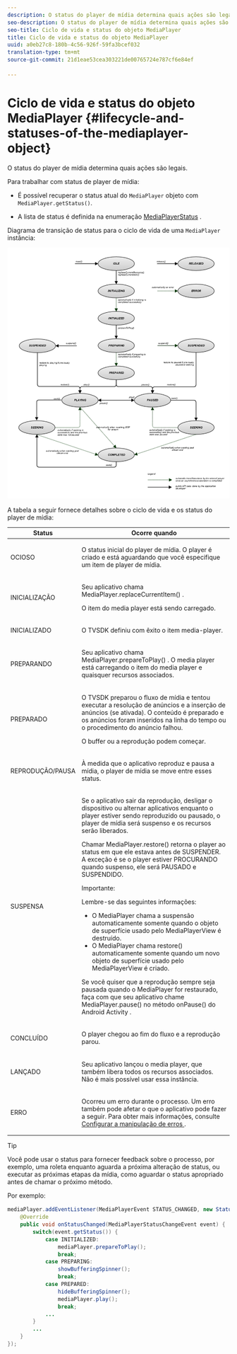 ```yaml
---
description: O status do player de mídia determina quais ações são legais.
seo-description: O status do player de mídia determina quais ações são legais.
seo-title: Ciclo de vida e status do objeto MediaPlayer
title: Ciclo de vida e status do objeto MediaPlayer
uuid: a0eb27c8-180b-4c56-926f-59fa3bcef032
translation-type: tm+mt
source-git-commit: 21d1eae53cea303221de00765724e787cf6e84ef

---
```



# Ciclo de vida e status do objeto MediaPlayer {#lifecycle-and-statuses-of-the-mediaplayer-object}

O status do player de mídia determina quais ações são legais.

Para trabalhar com status de player de mídia:

* É possível recuperar o status atual do `MediaPlayer` objeto com `MediaPlayer.getStatus()`.

* A lista de status é definida na enumeração [MediaPlayerStatus](https://help.adobe.com/en_US/primetime/api/psdk/javadoc_2.7/com/adobe/mediacore/MediaPlayerStatus.html) .

Diagrama de transição de status para o ciclo de vida de uma `MediaPlayer` instância:
<!--<a id="fig_A6425F24C7734DC681D992859D2A6743"></a>-->

![](assets/media_player_statuses.png)

A tabela a seguir fornece detalhes sobre o ciclo de vida e os status do player de mídia:

<table id="table_82757A0043EB4AACA474E6B30326A6B7"> 
 <thead> 
  <tr> 
   <th colname="col1" class="entry"> Status </th> 
   <th colname="col2" class="entry"> Ocorre quando </th> 
  </tr> 
 </thead>
 <tbody> 
  <tr> 
   <td colname="col1"> OCIOSO </td> 
   <td colname="col2"> <p>O status inicial do player de mídia. O player é criado e está aguardando que você especifique um item de player de mídia. </p> </td> 
  </tr> 
  <tr> 
   <td colname="col1"> INICIALIZAÇÃO </td> 
   <td colname="col2"> <p>Seu aplicativo chama <span class="codeph"> MediaPlayer.replaceCurrentItem() </span>. </p> <p>O item do media player está sendo carregado. </p> </td> 
  </tr> 
  <tr> 
   <td colname="col1"> INICIALIZADO </td> 
   <td colname="col2"> <p>O TVSDK definiu com êxito o item media-player. </p> </td> 
  </tr> 
  <tr> 
   <td colname="col1"> PREPARANDO </td> 
   <td colname="col2"> <p>Seu aplicativo chama <span class="codeph"> MediaPlayer.prepareToPlay() </span>. O media player está carregando o item do media player e quaisquer recursos associados. </p> </td> 
  </tr> 
  <tr> 
   <td colname="col1"> PREPARADO </td> 
   <td colname="col2"> <p>O TVSDK preparou o fluxo de mídia e tentou executar a resolução de anúncios e a inserção de anúncios (se ativada). O conteúdo é preparado e os anúncios foram inseridos na linha do tempo ou o procedimento do anúncio falhou. </p> <p>O buffer ou a reprodução podem começar. </p> </td> 
  </tr> 
  <tr> 
   <td colname="col1"> REPRODUÇÃO/PAUSA </td> 
   <td colname="col2"> <p>À medida que o aplicativo reproduz e pausa a mídia, o player de mídia se move entre esses status. </p> </td> 
  </tr> 
  <tr> 
   <td colname="col1"> SUSPENSA </td> 
   <td colname="col2"> <p>Se o aplicativo sair da reprodução, desligar o dispositivo ou alternar aplicativos enquanto o player estiver sendo reproduzido ou pausado, o player de mídia será suspenso e os recursos serão liberados. </p> <p>Chamar <span class="codeph"> MediaPlayer.restore() </span> retorna o player ao status em que ele estava antes de SUSPENDER. A exceção é se o player estiver PROCURANDO quando suspenso, ele será PAUSADO e SUSPENDIDO. </p> <p>Importante:  <p>Lembre-se das seguintes informações: 
      <ul id="ul_1B21668994D1474AAA0BE839E0D69B00"> 
       <li id="li_08459A3AB03C45588D73FA162C27A56C">O <span class="codeph"> MediaPlayer </span> chama <span class="codeph"> a suspensão automaticamente </span> somente quando o objeto de superfície usado pelo <span class="codeph"> MediaPlayerView </span> é destruído. </li> 
       <li id="li_B9926AA2E7B9441490F37D24AE2678A1">O <span class="codeph"> MediaPlayer </span> chama <span class="codeph"> restore() automaticamente </span> somente quando um novo objeto de superfície usado pelo <span class="codeph"> MediaPlayerView </span> é criado. </li> 
      </ul> </p> </p> <p>Se você quiser que a reprodução sempre seja pausada quando o MediaPlayer for restaurado, faça com que seu aplicativo chame <span class="codeph"> MediaPlayer.pause() </span> no método <span class="codeph"> onPause() do Android Activity </span> . </p> </td> 
  </tr> 
  <tr> 
   <td colname="col1"> CONCLUÍDO </td> 
   <td colname="col2"> <p>O player chegou ao fim do fluxo e a reprodução parou. </p> </td> 
  </tr> 
  <tr> 
   <td colname="col1"> LANÇADO </td> 
   <td colname="col2"> <p>Seu aplicativo lançou o media player, que também libera todos os recursos associados. Não é mais possível usar essa instância. </p> </td> 
  </tr> 
  <tr> 
   <td colname="col1"> ERRO </td> 
   <td colname="col2"> <p>Ocorreu um erro durante o processo. Um erro também pode afetar o que o aplicativo pode fazer a seguir. Para obter mais informações, consulte <a href="../../../tvsdk-2.7-for-android/content-playback-options/t-psdk-android-2.7-error-handling-set-up.md#set-up-error-handling" format="dita" scope="local"> Configurar a manipulação de erros </a>. </p> </td> 
  </tr> 
 </tbody> 
</table>

>[!TIP]
>
>Você pode usar o status para fornecer feedback sobre o processo, por exemplo, uma roleta enquanto aguarda a próxima alteração de status, ou executar as próximas etapas da mídia, como aguardar o status apropriado antes de chamar o próximo método.

Por exemplo:

```java
mediaPlayer.addEventListener(MediaPlayerEvent STATUS_CHANGED, new StatusChangeEventListener() { 
    @Override  
    public void onStatusChanged(MediaPlayerStatusChangeEvent event) { 
        switch(event.getStatus()) { 
            case INITIALIZED: 
                mediaPlayer.prepareToPlay(); 
                break; 
            case PREPARING: 
                showBufferingSpinner(); 
                break; 
            case PREPARED: 
                hideBufferingSpinner(); 
                mediaPlayer.play(); 
                break; 
            ...                
        } 
        ... 
    } 
}); 
```

